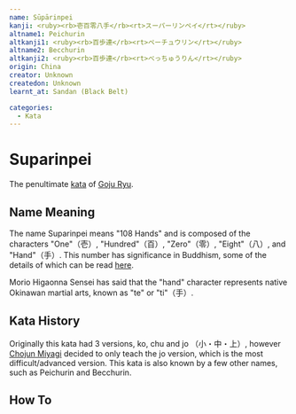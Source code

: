 ```yaml
---
name: Sūpārinpei
kanji: <ruby><rb>壱百零八手</rb><rt>スーパーリンペイ</rt></ruby>
altname1: Peichurin
altkanji1: <ruby><rb>百歩連</rb><rt>ペーチュウリン</rt></ruby>
altname2: Becchurin
altkanji2: <ruby><rb>百歩連</rb><rt>べっちゅうりん</rt></ruby>
origin: China
creator: Unknown
createdon: Unknown
learnt_at: Sandan (Black Belt)

categories:
  - Kata
---
```


# Suparinpei

<Infobox/>

The penultimate [kata](/kata/) of [Goju Ryu](/goju-ryu.md).

## Name Meaning

The name Suparinpei means "108 Hands" and is composed of the characters "One"（壱）, "Hundred"（百）, "Zero"（零）, "Eight"（八）, and "Hand"（手）. This number has significance in Buddhism, some of the details of which can be read [here](<https://en.wikipedia.org/wiki/108_(number)#Buddhism>).

Morio Higaonna Sensei has said that the "hand" character represents native Okinawan martial arts, known as "te" or "ti"（手）.

## Kata History

Originally this kata had 3 versions, ko, chu and jo （小・中・上）, however [Chojun Miyagi](/people/chojun-miyagi.md) decided to only teach the jo version, which is the most difficult/advanced version.
This kata is also known by a few other names, such as Peichurin and Becchurin.

## How To

<Wiki-Video url="https://youtu.be/znVHgcPISKg" />

<!-- ### Important Points -->
<!--
## Bunkai

See [Suparinpei (Bunkai)](/bunkai/suparinpei.md) -->
